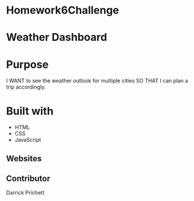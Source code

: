 # Homework6Challenge

# Weather Dashboard

# Purpose
I WANT to see the weather outlook for multiple cities
SO THAT I can plan a trip accordingly.

# Built with
* HTML
* CSS
* JavaScript

## Websites





## Contributor

Darrick Prichett